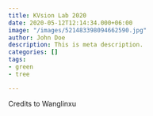 ```yaml
---
title: KVsion Lab 2020
date: 2020-05-12T12:14:34.000+06:00
image: "/images/521483398094662590.jpg"
author: John Doe
description: This is meta description.
categories: []
tags:
- green
- tree

---
```

Credits to Wanglinxu